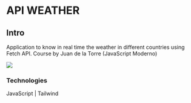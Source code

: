 # API WEATHER 

## Intro

Application to know in real time the weather in different countries using Fetch API. Course by Juan de la Torre (JavaScript Moderno) 


![](https://media.giphy.com/media/VhWximgALMZm06eNfj/giphy.gif) 




### Technologies

JavaScript | Tailwind 




